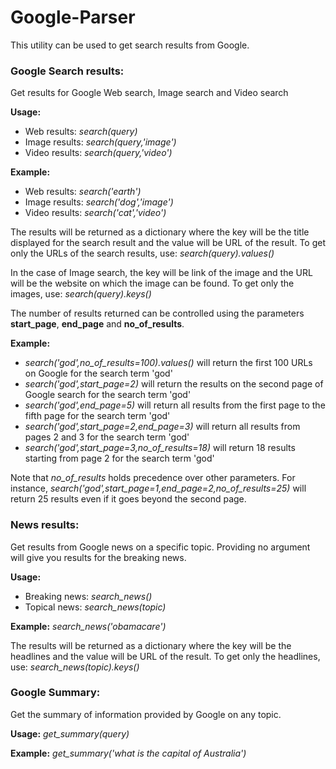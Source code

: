 # Google-Parser

This utility can be used to get search results from Google.
### Google Search results:
Get results for Google Web search, Image search and Video search

**Usage:** 
- Web results: _search(query)_
- Image results: _search(query,'image')_
- Video results: _search(query,'video')_

**Example:** 
- Web results: _search('earth')_
- Image results: _search('dog','image')_
- Video results: _search('cat','video')_

The results will be returned as a dictionary where the key will be the title displayed for the search result and the value will be URL of the result. To get only the URLs of the search results, use:
_search(query).values()_

In the case of Image search, the key will be link of the image and the URL will be the website on which the image can be found. To get only the images, use:
_search(query).keys()_

The number of results returned can be controlled using the parameters **start_page**, **end_page** and **no_of_results**.

**Example:** 
- _search('god',no_of_results=100).values()_ will return the first 100 URLs on Google for the search term 'god'
- _search('god',start_page=2)_ will return the results on the second page of Google search for the search term 'god'
- _search('god',end_page=5)_ will return all results from the first page to the fifth page for the search term 'god'
- _search('god',start_page=2,end_page=3)_ will return all results from pages 2 and 3 for the search term 'god'
- _search('god',start_page=3,no_of_results=18)_ will return 18 results starting from page 2 for the search term 'god'

Note that _no_of_results_ holds precedence over other parameters. For instance, _search('god',start_page=1,end_page=2,no_of_results=25)_ will return 25 results even if it goes beyond the second page.

### News results:
Get results from Google news on a specific topic. Providing no argument will give you results for the breaking news.

**Usage:**
- Breaking news: _search_news()_
- Topical news: _search_news(topic)_

**Example:**
_search_news('obamacare')_

The results will be returned as a dictionary where the key will be the headlines and the value will be URL of the result. To get only the headlines, use:
_search_news(topic).keys()_

### Google Summary:
Get the summary of information provided by Google on any topic.

**Usage:**
_get_summary(query)_

**Example:**
_get_summary('what is the capital of Australia')_